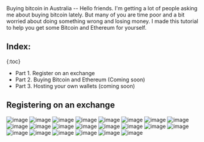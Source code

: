 <link type="text/css" rel="stylesheet" href="main.css" />
Buying bitcoin in Australia
--
Hello friends. I'm getting a lot of people asking me about buying bitcoin lately. 
But many of you are time poor and a bit worried about doing something wrong and losing money. 
I made this tutorial to help you get some Bitcoin and Ethereum for yourself. 


Index:
--
{:toc}
* Part 1. Register on an exchange
* Part 2. Buying Bitcoin and Ethereum (Coming soon)
* Part 3. Hosting your own wallets (coming soon)

Registering on an exchange
--
![image](img/1.png?raw=true)
![image](img/2-signup.png?raw=true)
![image](img/3.png?raw=true)
![image](img/4.png?raw=true)
![image](img/5.png?raw=true)
![image](img/6.png?raw=true)
![image](img/7.png?raw=true)
![image](img/8.png?raw=true)
![image](img/9.png?raw=true)
![image](img/10.png?raw=true)
![image](img/11.png?raw=true)
![image](img/12.png?raw=true)
![image](img/13.png?raw=true)
![image](img/14.png?raw=true)
![image](img/15.png?raw=true)
![image](img/17.png?raw=true)
![image](img/18.png?raw=true)
![image](img/19.png?raw=true)
![image](img/internode.png?raw=true)
![image](img/passport.png?raw=true)
![image](img/20.png?raw=true)
![image](img/21.png?raw=true)
